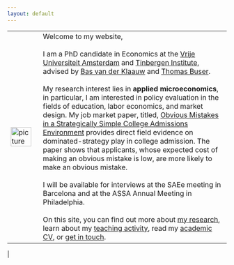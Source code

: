```yaml
---
layout: default
---
```


|||
|---------------------------|------------------------------------|
| <img src="{{ site.url }}/images/IMG_5500-Bearbeitet.jpg" alt="picture" style="width:90%;" > | Welcome to my website, <br> <br> I am a PhD candidate in Economics at the [Vrije Universiteit Amsterdam](http://vu-economics.nl) and [Tinbergen Institute](http://tinbergen.nl), advised by [Bas van der Klaauw](http://personal.vu.nl/b.vander.klaauw/) and [Thomas Buser](https://sites.google.com/site/thomasbuser/). <br> <br> My research interest lies in **applied microeconomics**, in particular, I am interested in policy evaluation in the fields of education, labor economics, and market design. My job market paper, titled, [Obvious Mistakes in a Strategically Simple College Admissions Environment](https://papers.ssrn.com/sol3/papers.cfm?abstract_id=2993538) provides direct field evidence on dominated-strategy play in college admission. The paper shows that applicants, whose expected cost of making an obvious mistake is low, are more likely to make an obvious mistake. <br> <br> I will be available for interviews at the SAEe meeting in Barcelona and at the ASSA Annual Meeting in Philadelphia. <br> <br> On this site, you can find out more about [my research](https://sovagos.github.io/1-research.html), learn about my [teaching activity](https://sovagos.github.io/2-basic.html), read my [academic CV](https://sovagos.github.io/3-CV.html), or [get in touch](https://sovagos.github.io/4-jekyll-advanced.html).
|
